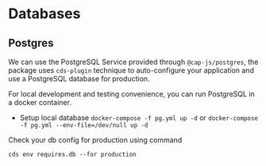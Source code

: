 # Databases

## Postgres

We can use the PostgreSQL Service provided through `@cap-js/postgres`, the package uses `cds-plugin` technique to auto-configure your application and use a PostgreSQL database for production.

For local development and testing convenience, you can run PostgreSQL in a docker container.

- Setup local database `docker-compose -f pg.yml up -d` or `docker-compose -f pg.yml --env-file=/dev/null up -d`


Check your db config for production using command

`cds env requires.db --for production`

